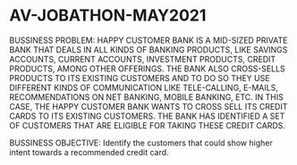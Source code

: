 # AV-JOBATHON-MAY2021

BUSSINESS PROBLEM:
HAPPY CUSTOMER BANK IS A MID-SIZED PRIVATE BANK THAT DEALS IN ALL KINDS OF BANKING PRODUCTS, LIKE SAVINGS ACCOUNTS, CURRENT ACCOUNTS, INVESTMENT PRODUCTS, CREDIT PRODUCTS, AMONG OTHER OFFERINGS. THE BANK ALSO CROSS-SELLS PRODUCTS TO ITS EXISTING CUSTOMERS AND TO DO SO THEY USE DIFFERENT KINDS OF COMMUNICATION LIKE TELE-CALLING, E-MAILS, RECOMMENDATIONS ON NET BANKING, MOBILE BANKING, ETC.
IN THIS CASE, THE HAPPY CUSTOMER BANK WANTS TO CROSS SELL ITS CREDIT CARDS TO ITS EXISTING CUSTOMERS. THE BANK HAS IDENTIFIED A SET OF CUSTOMERS THAT ARE ELIGIBLE FOR TAKING THESE CREDIT CARDS.

BUSSINESS OBJECTIVE:
Identify the customers that could show higher intent towards a recommended credit card.
